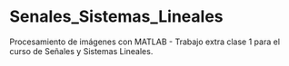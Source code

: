# Senales_Sistemas_Lineales

Procesamiento de imágenes con MATLAB - Trabajo extra clase 1 para el curso de Señales y Sistemas Lineales.
